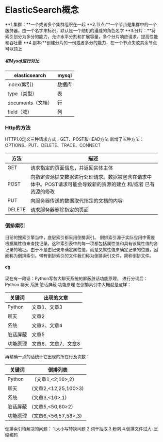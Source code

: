 # ElasticSearch概念
**1.集群：**一个或者多个集群组织在一起
**2.节点:**一个节点是集群中的一个服务器，由一个名字来标识，默认是一个随机的漫威的角色名字
**3.分片：**将索引划分为多分的能力，允许水平分割和扩展容量，多个分片响应请求，提高性能和吞吐量
**4.副本:**创建分片的一份或者多分的能力，在一个节点失败其余节点可以顶上

##### 和Mysql进行对比

| elasticsearch | mysql |
|--------|--------|
|     index(索引)   |    数据库    |
|type（类型）|表|
|documents（文档）|行|
|field（域）|列|

### Http的方法
HTTP1.0定义三种请求方式：GET、POST和HEAD方法
新增了五种方法：OPTIONS、PUT、DELETE、TRACE、CONNECT

| 方法 | 描述 |
|--------|--------|
|    GET    |     请求指定的页面信息，并返回实体主体   |
|POST|向指定资源提交数据进行处理请求。数据被包含在请求中体中。POST请求可能会导致新的资源的建立 和/或者 已有资源的修改|
|PUT|向服务器传送的数据取代指定的文档的内容|
|DELETE|请求服务器删除指定的页面|

### 倒排索引
目前的搜索引擎当中，底层索引都采用倒排索引。
倒排索引源于实际应用中需要根据属性值来查找记录。这种索引表中的每一项都包括属性值和具有该属性值的各记录的地址。由于不是由记录来确定属性值，而是又属性值来确定记录的位置，因而称为倒排索引。带有倒排索引的文件我们称为倒排索引文件，简称倒排文件。
#### eg
现在有一段话：Python写各大聊天系统的屏蔽脏话功能原理。
进行分词后：Python 聊天 系统 脏话屏蔽 功能原理
在倒排索引中大概就是这样：

| 关键词 | 出现的文章 |
|--------|--------|
|     Python   |     文章1、文章3   |
|聊天|文章2|
|系统|文章3、文章4|
|脏话屏蔽|文章5|
|功能原理|文章6、文章7、文章8|

再精确一点的话统计它出现的所在行及次数：

| 关键词 | 倒排列表 |
|--------|--------|
| Python|（文章1,<2,10>,2）|
|聊天|(文章2,<12,25,100>3)|
|系统|(文章3,<10>,1)|
|脏话屏蔽|(文章5,<50,60>2)|
|功能原理|(文章6,<56,57,58>,3)|

倒排索引待解决的问题：
1.大小写转换问题
2.词干抽取
3.粉刺
4.倒排文件过大-压缩编码